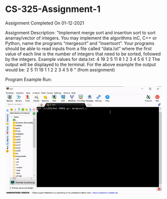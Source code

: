 # CS-325-Assignment-1
Assignment Completed On 01-12-2021

Assignment Description: "Implement merge sort and insertion sort to sort anarray/vector of integers.  You may implement the algorithms inC, C++ or Python, name the programs “mergesort” and “insertsort”. Your programs should be able to read inputs from a file called “data.txt” where the first value of each line is the number of integers that need to be sorted, followed by the integers. 
Example values for data.txt: 
4 19 2 5 11 
8 1 2 3 4 5 6 1 2
The output will be displayed to the terminal.
For the above example the output would be:
2 5 11 19
1 1 2 2 3 4 5 6 " (from assignment)

Program Example Run:

![Program Example Run](https://github.com/ConnerFosterCS/CS-325-Assignment-1/blob/main/Example%20Run.gif)

